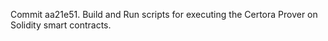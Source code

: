 Commit aa21e51.                    Build and Run scripts for executing the Certora Prover on Solidity smart contracts.